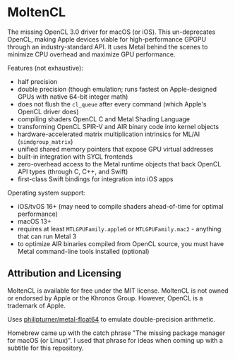 # MoltenCL

The missing OpenCL 3.0 driver for macOS (or iOS). This un-deprecates OpenCL, making Apple devices viable for high-performance GPGPU through an industry-standard API. It uses Metal behind the scenes to minimize CPU overhead and maximize GPU performance.

Features (not exhaustive):
- half precision
- double precision (though emulation; runs fastest on Apple-designed GPUs with native 64-bit integer math)
- does not flush the `cl_queue` after every command (which Apple's OpenCL driver does)
- compiling shaders OpenCL C and Metal Shading Language
- transforming OpenCL SPIR-V and AIR binary code into kernel objects
- hardware-accelerated matrix multiplication intrinsics for ML/AI (`simdgroup_matrix`)
- unified shared memory pointers that expose GPU virtual addresses
- built-in integration with SYCL frontends
- zero-overhead access to the Metal runtime objects that back OpenCL API types (through C, C++, and Swift)
- first-class Swift bindings for integration into iOS apps

Operating system support:
- iOS/tvOS 16+ (may need to compile shaders ahead-of-time for optimal performance)
- macOS 13+
- requires at least `MTLGPUFamily.apple6` or `MTLGPUFamily.mac2` - anything that can run Metal 3
- to optimize AIR binaries compiled from OpenCL source, you must have Metal command-line tools installed (optional)

## Attribution and Licensing

MoltenCL is available for free under the MIT license. MoltenCL is not owned or endorsed by Apple or the Khronos Group. However, OpenCL is a trademark of Apple.

Uses [philipturner/metal-float64](https://github.com/philipturner/metal-float64) to emulate double-precision arithmetic.

Homebrew came up with the catch phrase "The missing package manager for macOS (or Linux)". I used that phrase for ideas when coming up with a subtitle for this repository.
